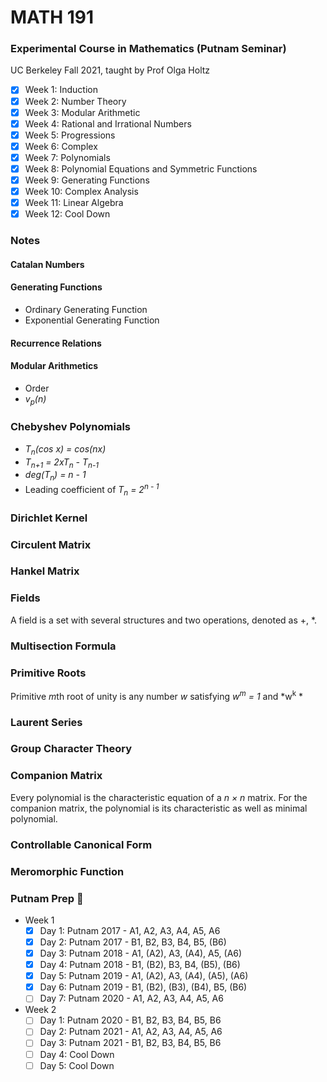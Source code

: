 # MATH 191
### Experimental Course in Mathematics (Putnam Seminar)
UC Berkeley Fall 2021, taught by Prof Olga Holtz

- [x] Week 1: Induction
- [x] Week 2: Number Theory
- [x] Week 3: Modular Arithmetic
- [x] Week 4: Rational and Irrational Numbers
- [x] Week 5: Progressions
- [x] Week 6: Complex
- [x] Week 7: Polynomials
- [x] Week 8: Polynomial Equations and Symmetric Functions
- [x] Week 9: Generating Functions
- [x] Week 10: Complex Analysis
- [x] Week 11: Linear Algebra
- [x] Week 12: Cool Down

### Notes

#### Catalan Numbers

#### Generating Functions
- Ordinary Generating Function
- Exponential Generating Function

#### Recurrence Relations

#### Modular Arithmetics
- Order
- *v<sub>p</sub>(n)*

### Chebyshev Polynomials
- *T<sub>n</sub>(cos x) = cos(nx)*
- *T<sub>n+1</sub> = 2xT<sub>n</sub> - T<sub>n-1</sub>*
- *deg(T<sub>n</sub>) = n - 1*
- Leading coefficient of *T<sub>n</sub> = 2<sup>n - 1</sup>*

### Dirichlet Kernel

### Circulent Matrix
### Hankel Matrix

### Fields
A field is a set with several structures and two operations, denoted as +, *.

### Multisection Formula

### Primitive Roots
Primitive *m*th root of unity is any number *w* satisfying *w<sup>m</sup> = 1* and *w<sup>k</sup> *

### Laurent Series

### Group Character Theory

### Companion Matrix

Every polynomial is the characteristic equation of a *n × n* matrix. For the companion matrix, the polynomial is its characteristic as well as minimal polynomial.

### Controllable Canonical Form

### Meromorphic Function

### Putnam Prep 😤
- Week 1
  - [x] Day 1: Putnam 2017 - A1, A2, A3, A4, A5, A6
  - [x] Day 2: Putnam 2017 - B1, B2, B3, B4, B5, (B6)
  - [x] Day 3: Putnam 2018 - A1, (A2), A3, (A4), A5, (A6)
  - [x] Day 4: Putnam 2018 - B1, (B2), B3, B4, (B5), (B6)
  - [x] Day 5: Putnam 2019 - A1, (A2), A3, (A4), (A5), (A6)
  - [x] Day 6: Putnam 2019 - B1, (B2), (B3), (B4), B5, (B6)
  - [ ] Day 7: Putnam 2020 - A1, A2, A3, A4, A5, A6
- Week 2
  - [ ] Day 1: Putnam 2020 - B1, B2, B3, B4, B5, B6
  - [ ] Day 2: Putnam 2021 - A1, A2, A3, A4, A5, A6
  - [ ] Day 3: Putnam 2021 - B1, B2, B3, B4, B5, B6
  - [ ] Day 4: Cool Down
  - [ ] Day 5: Cool Down
